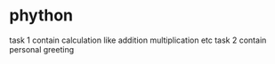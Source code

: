 # phython
task 1 contain calculation like addition multiplication etc
task 2 contain personal greeting
